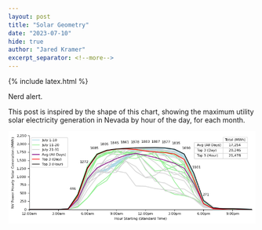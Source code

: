 ```yaml
---
layout: post
title: "Solar Geometry"
date: "2023-07-10"
hide: true
author: "Jared Kramer"
excerpt_separator: <!--more-->
---
```


<head>
  {% include latex.html %}
</head>
 
Nerd alert. 

This post is inspired by the shape of this chart, showing the maximum utility solar electricity generation in Nevada by hour of the day, for each month.  

![solar](/assets/images/post4_NVPowerJulyDays.png)



